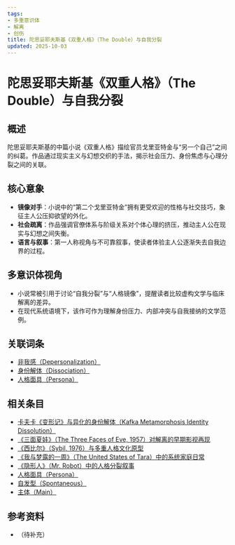```yaml
---
tags:
- 多重意识体
- 解离
- 创伤
title: 陀思妥耶夫斯基《双重人格》（The Double）与自我分裂
updated: 2025-10-03
---
```


# 陀思妥耶夫斯基《双重人格》（The Double）与自我分裂

## 概述

陀思妥耶夫斯基的中篇小说《双重人格》描绘官员戈里亚特金与“另一个自己”之间的纠葛。作品通过现实主义与幻想交织的手法，揭示社会压力、身份焦虑与心理分裂之间的关联。

## 核心意象

- **镜像对手**：小说中的“第二个戈里亚特金”拥有更受欢迎的性格与社交技巧，象征主人公压抑欲望的外化。
- **社会疏离**：作品强调官僚体系与阶级关系对个体心理的挤压，推动主人公在现实与幻想之间失衡。
- **语言与叙事**：第一人称视角与不可靠叙事，使读者体验主人公逐渐失去自我边界的过程。

## 多意识体视角

- 小说常被引用于讨论“自我分裂”与“人格镜像”，提醒读者比较虚构文学与临床解离的差异。
- 在现代系统语境下，该作可作为理解身份压力、内部冲突与自我接纳的文学范例。

## 关联词条

- [非我感（Depersonalization）](entries/Depersonalization.md)
- [身份解体（Dissociation）](entries/Dissociation.md)
- [人格面具（Persona）](entries/Persona.md)

## 相关条目

- [卡夫卡《变形记》与异化的身份解体（Kafka Metamorphosis Identity Dissolution）](/entries/Kafka-Metamorphosis-Identity-Dissolution.md)
- [《三面夏娃》（The Three Faces of Eve, 1957）对解离的早期影视再现](/entries/Three-Faces-Of-Eve-1957-Dissociation.md)
- [《西比尔》（Sybil, 1976）与多重人格文化原型](/entries/Sybil-1976-Cultural-Prototype.md)
- [《我与梦露的一周》（The United States of Tara）中的系统家庭日常](/entries/United-States-Of-Tara-System-Daily-Life.md)
- [《隐形人》（Mr. Robot）中的人格分裂叙事](/entries/Mr-Robot-DID-Narrative.md)
- [人格面具（Persona）](/entries/Persona.md)
- [自发型（Spontaneous）](/entries/Spontaneous.md)
- [主体（Main）](/entries/Main.md)

## 参考资料

- （待补充）
